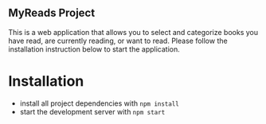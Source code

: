 ## MyReads Project

This is a web application that allows you to select and categorize books you have read, are currently reading, or want to read. Please follow the installation instruction below to start the application.


# Installation

* install all project dependencies with `npm install`
* start the development server with `npm start`


